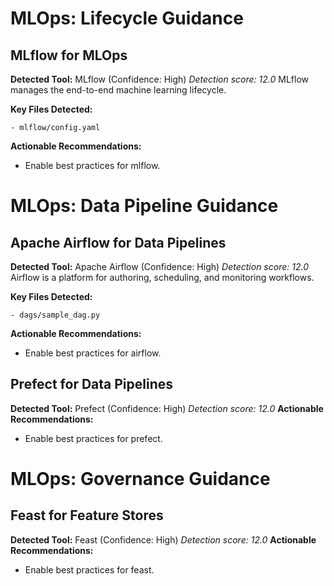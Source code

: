 <!-- markdownlint-disable MD025 -->
# MLOps: Lifecycle Guidance

## MLflow for MLOps

**Detected Tool:** MLflow (Confidence: High)
_Detection score: 12.0_
MLflow manages the end-to-end machine learning lifecycle.

**Key Files Detected:**

```text
- mlflow/config.yaml
```

**Actionable Recommendations:**

- Enable best practices for mlflow.

# MLOps: Data Pipeline Guidance

## Apache Airflow for Data Pipelines

**Detected Tool:** Apache Airflow (Confidence: High)
_Detection score: 12.0_
Airflow is a platform for authoring, scheduling, and monitoring workflows.

**Key Files Detected:**

```text
- dags/sample_dag.py
```

**Actionable Recommendations:**

- Enable best practices for airflow.

## Prefect for Data Pipelines

**Detected Tool:** Prefect (Confidence: High)
_Detection score: 12.0_
**Actionable Recommendations:**

- Enable best practices for prefect.

# MLOps: Governance Guidance

## Feast for Feature Stores

**Detected Tool:** Feast (Confidence: High)
_Detection score: 12.0_
**Actionable Recommendations:**

- Enable best practices for feast.
